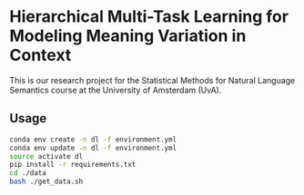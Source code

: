 # Hierarchical Multi-Task Learning for Modeling Meaning Variation in Context

This is our research project for the Statistical Methods for Natural Language Semantics course at the University of Amsterdam (UvA).

## Usage

```bash
conda env create -n dl -f environment.yml
conda env update -n dl -f environment.yml
source activate dl
pip install -r requirements.txt
cd ./data
bash ./get_data.sh
```
